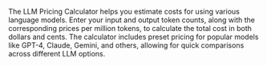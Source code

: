 The LLM Pricing Calculator helps you estimate costs for using various language models. Enter your input and output token counts, along with the corresponding prices per million tokens, to calculate the total cost in both dollars and cents. The calculator includes preset pricing for popular models like GPT-4, Claude, Gemini, and others, allowing for quick comparisons across different LLM options.

<!-- Generated from commit: 9cab8d6747ced7af70c94ffaf65a18d926dc43d3 -->